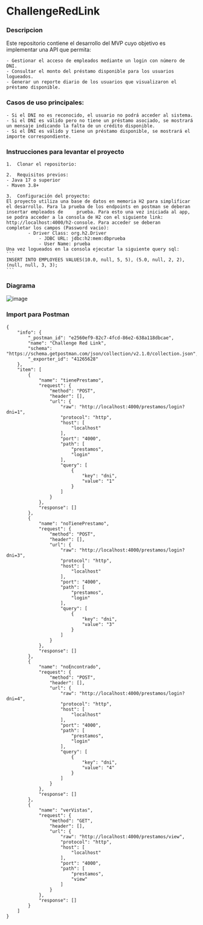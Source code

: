 # ChallengeRedLink
### Descripcion
Este repositorio contiene el desarrollo del MVP cuyo objetivo es implementar una API que permita:

    - Gestionar el acceso de empleados mediante un login con número de DNI.
    - Consultar el monto del préstamo disponible para los usuarios logueados.
    - Generar un reporte diario de los usuarios que visualizaron el préstamo disponible.

### Casos de uso principales:
	- Si el DNI no es reconocido, el usuario no podrá acceder al sistema.
	- Si el DNI es válido pero no tiene un préstamo asociado, se mostrará un mensaje indicando la falta de un crédito disponible.
	- Si el DNI es válido y tiene un préstamo disponible, se mostrará el importe correspondiente.

### Instrucciones para levantar el proyecto
	1.	Clonar el repositorio:

	2.	Requisitos previos:
	- Java 17 o superior
	- Maven 3.8+

	3.	Configuración del proyecto:
	El proyecto utiliza una base de datos en memoria H2 para simplificar el desarrollo. Para la prueba de los endpoints en postman se deberan insertar empleados de 	prueba. Para esto una vez iniciada al app, se podra acceder a la consola de H2 con el siguiente link: http://localhost:4000/h2-console. Para acceder se deberan 	completar los campos (Password vacio): 
 			- Driver Class: org.h2.Driver
    			- JDBC URL: jdbc:h2:mem:dbprueba
       			- User Name: prueba
	Una vez logueados en la consola ejecutar la siguiente query sql:
 	```
  	INSERT INTO EMPLOYEES VALUES(10.0, null, 5, 5), (5.0, null, 2, 2), (null, null, 3, 3);
   	```

### Diagrama
![image](https://github.com/user-attachments/assets/d44b1f80-e99c-4e39-98f5-ee0f3214717d)

### Import para Postman
```
{
	"info": {
		"_postman_id": "e2560ef9-82c7-4fcd-86e2-638a118dbcae",
		"name": "Challenge Red Link",
		"schema": "https://schema.getpostman.com/json/collection/v2.1.0/collection.json",
		"_exporter_id": "41265628"
	},
	"item": [
		{
			"name": "tienePrestamo",
			"request": {
				"method": "POST",
				"header": [],
				"url": {
					"raw": "http://localhost:4000/prestamos/login?dni=1",
					"protocol": "http",
					"host": [
						"localhost"
					],
					"port": "4000",
					"path": [
						"prestamos",
						"login"
					],
					"query": [
						{
							"key": "dni",
							"value": "1"
						}
					]
				}
			},
			"response": []
		},
		{
			"name": "noTienePrestamo",
			"request": {
				"method": "POST",
				"header": [],
				"url": {
					"raw": "http://localhost:4000/prestamos/login?dni=3",
					"protocol": "http",
					"host": [
						"localhost"
					],
					"port": "4000",
					"path": [
						"prestamos",
						"login"
					],
					"query": [
						{
							"key": "dni",
							"value": "3"
						}
					]
				}
			},
			"response": []
		},
		{
			"name": "noEncontrado",
			"request": {
				"method": "POST",
				"header": [],
				"url": {
					"raw": "http://localhost:4000/prestamos/login?dni=4",
					"protocol": "http",
					"host": [
						"localhost"
					],
					"port": "4000",
					"path": [
						"prestamos",
						"login"
					],
					"query": [
						{
							"key": "dni",
							"value": "4"
						}
					]
				}
			},
			"response": []
		},
		{
			"name": "verVistas",
			"request": {
				"method": "GET",
				"header": [],
				"url": {
					"raw": "http://localhost:4000/prestamos/view",
					"protocol": "http",
					"host": [
						"localhost"
					],
					"port": "4000",
					"path": [
						"prestamos",
						"view"
					]
				}
			},
			"response": []
		}
	]
}
```



